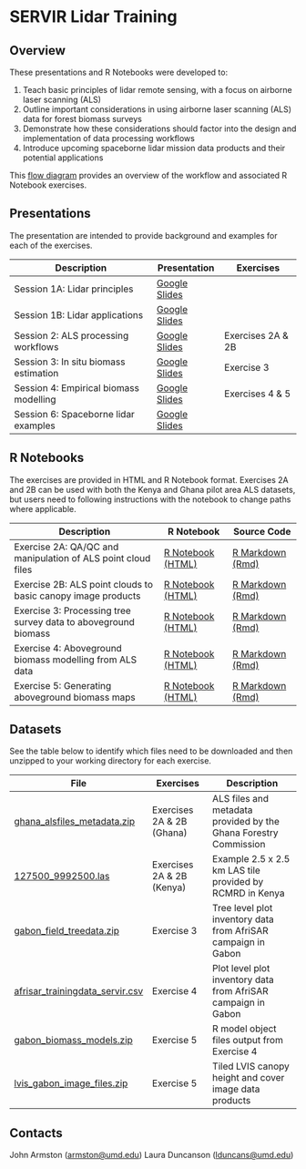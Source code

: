 # SERVIR Lidar Training

## Overview
These presentations and R Notebooks were developed to:

1.  Teach basic principles of lidar remote sensing, with a focus on airborne laser scanning (ALS)
2.  Outline important considerations in using airborne laser scanning (ALS) data for forest biomass surveys
3.  Demonstrate how these considerations should factor into the design and implementation of data processing workflows
4.  Introduce upcoming spaceborne lidar mission data products and their potential applications

This [flow diagram](https://umdgedi.bitbucket.io/servir_lidar_training/exercises_overview.html "Exercises Overview") provides an overview of the workflow and associated R Notebook exercises.


## Presentations
The presentation are intended to provide background and examples for each of the exercises.

| Description | Presentation | Exercises |
| --------|---------|-------|
| Session 1A: Lidar principles | [Google Slides](https://docs.google.com/presentation/d/1yy-OxWjzvVVEBglWnc2i4wdu8DYCM0ZPsR_ZOeJWlw0/edit?usp=sharing) | |
| Session 1B: Lidar applications | [Google Slides](https://docs.google.com/presentation/d/1ve9mjM_UHAIoArte6VqbglH_7gIqHx-6xwqnixi_M_A/edit?usp=sharing) | | 
| Session 2: ALS processing workflows | [Google Slides](https://docs.google.com/presentation/d/1ezvvd8FtbHEZnI1Spqzd-PO4I9AJC80L-ST6jL86kVk/edit?usp=sharing) | Exercises 2A & 2B |
| Session 3: In situ biomass estimation | [Google Slides](https://docs.google.com/presentation/d/1fZmtObx2z8VFso9yhEZaE7T3LqCfJMQqvHMRoUP0pgU/edit?usp=sharing) | Exercise 3 |
| Session 4: Empirical biomass modelling | [Google Slides](https://docs.google.com/presentation/d/1ejjRXIN8SE9GIF2ete5L5VUXjfYwUmg0kNkDwN5yqDY/edit?usp=sharing) | Exercises 4 & 5 |
| Session 6: Spaceborne lidar examples | [Google Slides](https://docs.google.com/presentation/d/1Cgc65cLTRB5ZoyDKoX78rdKbFrMwclhYOkUCmQpTdYw/edit?usp=sharing) | |


## R Notebooks
The exercises are provided in HTML and R Notebook format. Exercises 2A and 2B can be used with both the Kenya and Ghana pilot area ALS datasets, but users need to following instructions with the notebook to change paths where applicable.

| Description | R Notebook | Source Code |
| --------|---------|-------|
| Exercise 2A: QA/QC and manipulation of ALS point cloud files| [R Notebook (HTML)](https://umdgedi.bitbucket.io/servir_lidar_training/Exercise_2a.nb.html) | [R Markdown (Rmd)](https://bitbucket.org/umdgedi/servir_lidar_training/src/default/notebooks_r/Exercise_2a.Rmd) |
| Exercise 2B: ALS point clouds to basic canopy image products| [R Notebook (HTML)](https://umdgedi.bitbucket.io/servir_lidar_training/Exercise_2b.nb.html) | [R Markdown (Rmd)](https://bitbucket.org/umdgedi/servir_lidar_training/src/default/notebooks_r/Exercise_2b.Rmd) |
| Exercise 3: Processing tree survey data to aboveground biomass | [R Notebook (HTML)](https://umdgedi.bitbucket.io/servir_lidar_training/Exercise_3.nb.html) | [R Markdown (Rmd)](https://bitbucket.org/umdgedi/servir_lidar_training/src/default/notebooks_r/Exercise_3.Rmd) |
| Exercise 4: Aboveground biomass modelling from ALS data | [R Notebook (HTML)](https://umdgedi.bitbucket.io/servir_lidar_training/Exercise_4.nb.html) | [R Markdown (Rmd)](https://bitbucket.org/umdgedi/servir_lidar_training/src/default/notebooks_r/Exercise_4.Rmd) |
| Exercise 5: Generating aboveground biomass maps | [R Notebook (HTML)](https://umdgedi.bitbucket.io/servir_lidar_training/Exercise_5.nb.html) | [R Markdown (Rmd)](https://bitbucket.org/umdgedi/servir_lidar_training/src/default/notebooks_r/Exercise_5.Rmd) |


## Datasets
See the table below to identify which files need to be downloaded and then unzipped to your working directory for each exercise.

| File | Exercises | Description |
| --------|---------|-------|
| [ghana_alsfiles_metadata.zip](https://drive.google.com/a/umd.edu/file/d/1fbH8oFVVym_cR0Gv87xssF4AgnwwEg68/view?usp=sharing) | Exercises 2A & 2B (Ghana) | ALS files and metadata provided by the Ghana Forestry Commission |
| [127500_9992500.las](https://drive.google.com/a/umd.edu/file/d/1UruCKWyHQC27JMonon2RBdLMcnEUVG9K/view?usp=sharing) | Exercises 2A & 2B (Kenya) | Example 2.5 x 2.5 km LAS tile provided by RCMRD in Kenya | 
| [gabon_field_treedata.zip](https://drive.google.com/a/umd.edu/file/d/1g2hJjwSQMs0lHyPdwbNXdid1LOiAuC5g/view?usp=sharing) | Exercise 3 | Tree level plot inventory data from AfriSAR campaign in Gabon  |
| [afrisar_trainingdata_servir.csv](https://drive.google.com/a/umd.edu/file/d/1dW5aLyhHqrwbDZS3y5Sl3NZnCBbZdaIG/view?usp=sharing) | Exercise 4 | Plot level plot inventory data from AfriSAR campaign in Gabon |
| [gabon_biomass_models.zip](https://drive.google.com/a/umd.edu/file/d/1fosa1cmNJO5wfbu-yZJJuMY_97V_ON2D/view?usp=sharing) | Exercise 5 | R model object files output from Exercise 4 |
| [lvis_gabon_image_files.zip](https://drive.google.com/a/umd.edu/file/d/1fdsDCAsXeKkaer4YJvctNnSeFT5fwjYP/view?usp=sharing) | Exercise 5 | Tiled LVIS canopy height and cover image data products |


## Contacts
John Armston (armston@umd.edu)
Laura Duncanson (lduncans@umd.edu)
